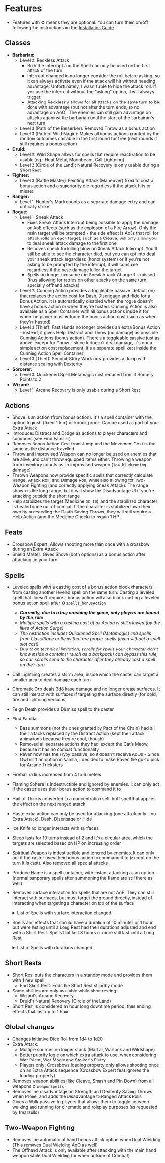 # Features

* Features with ⚙️ means they are optional. You can turn them on/off following the instructions on the [Installation Guide](https://github.com/ZerdBG3/RAW/blob/main/Installing.md#optional-configurations).

## Classes
* **Barbarian:**
  - Level 2: Reckless Attack
    - Both the Interrupt and the Spell can only be used on the first attack of the turn
    - Interrupt changed to no longer consider the roll before asking, so it can always activate even if the attack will hit without needing advantage. Unfortunately, I wasn't able to hide the attack roll. If you use the interrupt without the "asking" option, it will always trigger.
    - Attacking Recklessly allows for all attacks on the same turn to be done with advantage (but not after the turn ends, so no advantage on AoO). The enemies can still gain advantage on attacks aganinst the barbarian until the start of the barbairan's next turn
  - Level 3 (Path of the Berserker): Removed Throw as a bonus action
  - Level 3 (Path of Wild Magic): Makes all bonus actions granted by the random outcomes castable in the first round for free (next rounds it still requires a bonus action)
* **Druid:**
  - Level 2: Wild Shape allows for spells that require reactivation to be usable (eg.: Heat Metal, Moonbeam, Call Lightning) 
  - Level 2 (Circle of the Land): Natural Recovery is only usable during a Short Rest
* **Fighter:**
  - Level 3 (Battle Master): Feinting Attack (Maneuver) fixed to cost a bonus action and a superiority die regardless if the attack hits or misses
* **Ranger:**
  - Level 1: Hunter's Mark counts as a separate damage entry and can critically strike
* **Rogue:**
  - Level 1: Sneak Attack
    - Fixes Sneak Attack Interrupt being possible to apply the damage on AoE effects (such as the explosion of a Fire Arrow). Only the main target will be prompted - the side effect is AoEs that roll for attack rolls on each target, such as a Cleave, will only allow you to deal sneak attack damage to the first one
    - Removes check for killing blow on Sneak Attack Interrupt. You'll still be able to see the character died, but you can opt into deal your sneak attack regardless (honor system) or if you're not asking to be prompted by the interrupt, it will consume regardless if the base damage killed the target
    - Spells no longer consume the Sneak Attack Charge if it missed (thus allowing for retries on other attacks on the same turn, specially offhand attacks)
  - Level 2: Cunning Action provides a toggleable passive (default on) that replaces the action cost for Dash, Disengage and Hide for a Bonus Action. It is automatically disabled when the rogue doesn't have a bonus action or when they're hasted. Cunning Action is also available as a Spell Container with all bonus actions inside it for when the player must enforce the bonus action cost (such as when they're hasted)
  - Level 3 (Thief): Fast Hands no longer provides an extra Bonus Action - instead, it gives Help, Distract and Throw (no damage) as possible Cunning Actions (bonus action). There's a toggleable passive just as above, except for Throw - since it doesn't deal damage, it's not a simple action cost replacement, it's a separate spell kept inside the Cunning Action Spell Container
  - Level 3 (Thief): Second-Story Work now provides a Jump with distance scaling with Dexterity
* **Sorcerer:**
  - Level 3: Quickened Spell Metamagic cost reduced from 3 Sorcery Points to 2
* **Wizard:**
  - Level 1: Arcane Recovery is only usable during a Short Rest

## Actions
* Shove is an action (from bonus action). It's a spell container with the option to push (fixed 1.5 m) or knock prone. Can be used as part of your Extra Attack
* Introduces Distract and Dodge as actions to player characters and summons (see Find Familiar)
* Removes Bonus Action Cost from Jump and the Movement Cost is the same as the distance travelled
* Throw and Improvised Weapon can no longer be used on enemies that are alive, and can't throw equipped items either. Throwing a weapon from inventory counts as an improvised weapon (`1d4 bludgeoning` damage)
* Thrown Weapons now provide specific spells that correctly calculate Range, Attack Roll, and Damage Roll, while also allowing for Two-Weapon Fighting (and correctly applying Sneak Attack). The range shown is the long range, but it will show the Disadvantage UI if you're attacking outside the short range
* Help stabilizes the target (Medicine `DC 10`), and the stabilized character is healed once out of combat. If the character is stabilized own their own by succeeding the Death Saving Throws, they will still require a Help Action (and the Medicine Check) to regain 1 HP.

## Feats
* Crossbow Expert: Allows shooting more than once with a crossbow during an Extra Attack
* Shield Master: Gives Shove (both options) as a bonus action after attacking on your turn

## Spells
* Leveled spells with a casting cost of a bonus action block characters from casting another leveled spell on the same turn. Casting a leveled spell that doesn't require a bonus action will also block casting a leveled bonus action spell after ⚙️ `spells_bonusAction`
  - **_Currently, due to a bug crashing the game, only players are bound by this rule_**
  - _Multiple spells with a casting cost of an Action is still allowed (by the likes of Action Surge)_
  - _The restriction includes Quickened Spell (Metamagic) and spells from Class/Race or Items that are proper spells (even without a spell slot cost)_
  - _Due to an technical limitation, scrolls for spells your character don't know inside a container (such as a backpack) can bypass this rule, so can scrolls send to the character after they already cast a spell on their turn_
* Call Lightning creates a storm area, inside which the caster can target a smaller area to deal damage each turn
* Chromatic Orb deals 3d8 base damage and no longer create surfaces. It can still interact with surfaces if targeting the surface directly (for cold, fire and lightning versions)
* Feign Death provides a Dismiss spell to the caster
* Find Familiar
  - Base summons (not the ones granted by Pact of the Chain) had all their attacks replaced by the Distract Action (kept their attack animations because they're cool, though)
  - Removed all separate actions they had, except the Cat's Meow, because it has no combat functionality
  - Raven now has the Flyby passive, so it doesn't receive AoOs - Since Owl isn't an option in Vanilla, I decided to make Raven the go-to pick for Arcane Tricksters
* Fireball radius increased from 4 to 6 meters
* Flaming Sphere is indestructible and ignored by enemies. It can only act if the caster uses their bonus action to command it to
* Hail of Thorns converted to a concentration self-buff spell that applies the effect on the next ranged attack
* Haste extra action can only be used for attacking (one attack only - no Extra Attack), Dash, Disengage or Hide
* Ice Knife no longer interacts with surfaces
* Sleep lasts for 10 turns instead of 2 and it's a circular area, which the targets are selected based on HP on increasing order
* Spiritual Weapon is indestructible and ignored by enemies. It can only act if the caster uses their bonus action to command it to (except on the turn it is cast). Also removed all special attacks
* Produce Flame is a spell container, with instant attacking as an option (normal temporary spells after summoning the flame are still there as well)
* Removes surface interaction for spells that are not AoE. They can still interact with surfaces, but must target the ground directly, instead of interacting when targeting a character on top of the surface
  <details>
    <summary>List of Spells with surface interaction changed</summary>
    <p>

      - Chromatic Orb
      - Firebolt
      - Produce Flame
      - Ray of Frost
      - Scorching Ray
      - Shocking Grasp

    </p>
  </details>

* Spells and effects that should have a duration of 10 minutes or 1 hour but were lasting until a Long Rest had their durations adjusted and end with a Short Rest. Spells that last 8 hours or more still last until a Long Rest
  <details>
    <summary>List of Spells with durations changed</summary>
    <p>

      - 10 minutes (100 turns)
        - Darkness
        - Expeditious Retreat
        - Fly
        - Flame Blade
        - Protection from Evil and Good
        - Shield of Faith
        - Silence
        - Speak with Animals
        - Speak with Dead

      - 1 Hour (600 turns)
        - Armor of Agathys
        - Barkskin
        - Daylight
        - Enhance Ability
        - False Life
        - Feign Death
        - Fog Cloud
        - Gaseous Form
        - Invisibility
        - Longstrider
        - Magic Weapon
        - Pass without Trace
        - Protection from Energy
        - Protection from Poison
        - Warding Bond

      - Infinite, but still ends with Short Rest
        - Disguise Self

    </p>
  </details>

## Short Rests
* Short Rest puts the characters in a standby mode and provides them with 1 new spell
  - End Short Rest: Ends the Short Rest standby mode
* Some abilities are only available while short resting:
  - Wizard's Arcane Recovery
  - Druid's Natural Recovery (Circle of the Land)
* Short Rest is considered an hour long downtime period, thus ending effects that last up to 1 hour

## Global changes
* Changes Initiative Dice Roll from 1d4 to 1d20
* Extra Attack:
  - Multiple sources no longer stack (Martial, Warlock and Wildshape)
  - Better priority logic on which extra attack to use, when considering War Priest, War Magic and Stalker's Flurry
  - Players only: Crossbows loading property only allows shooting once on an Extra Attack sequence (Crossbow Expert feat ignores the loading property)
* Removes weapon abilities (like Cleave, Smash and Pin Down) from all weapons ⚙️ `weaponSpells`
* Removes the disadvantage on Strength and Dexterity Saving Throws when Prone, and adds the Disadvantage to Ranged Attack Rolls
* Gives a Walk passive to players that allows them to toggle between walking and running for cinematic and roleplay purposes (as requested by fmarzullo)

## Two-Weapon Fighting
* Removes the automatic offhand bonus attack option when Dual Wielding (This removes Dual Wielding AoO as well)
* The Offhand Attack is only available after attacking with the main hand weapon while Dual Wielding (or when outside of Combat)
